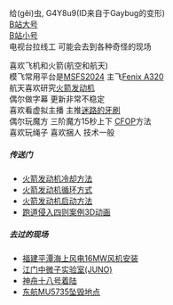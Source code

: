给(gěi)虫, G4Y8u9(ID来自于Gaybug的变形)  
[B站大号](https://space.bilibili.com/744058)  
[B站小号](https://space.bilibili.com/108510435)  
电视台拉线工 可能会去到各种奇怪的现场

喜欢飞机和火箭(航空和航天)  
模飞常用平台是[MSFS2024](https://www.flightsimulator.com/microsoft-flight-simulator-2024/) 主飞[Fenix A320](https://fenixsim.com/a320/)  
航天喜欢研究[火箭发动机](https://space.bilibili.com/744058/channel/collectiondetail?sid=4695442)  
偶尔做字幕 更新非常不稳定  
喜欢看虚拟主播 主推[迷路的牙刷](https://space.bilibili.com/113791)  
偶尔玩魔方 三阶魔方15秒上下 [CFOP](https://en.wikipedia.org/wiki/CFOP_method)方法  
喜欢玩绳子 喜欢捆人 技术一般


##### 传送门

- [火箭发动机冷却方法](https://www.bilibili.com/video/av723951018/)
- [火箭发动机循环方式](https://www.bilibili.com/video/av300259217/)
- [火箭发动机启动方法](https://www.bilibili.com/video/av311358139/)
- [跑道侵入四则案例3D动画](https://www.bilibili.com/video/av228611141/)


##### 去过的现场

- [福建平潭海上风电16MW风机安装](https://www.bilibili.com/opus/812707691871862825)
- [江门中微子实验室(JUNO)](https://www.bilibili.com/video/av113496389845933/)
- [神舟十八号着陆](https://www.bilibili.com/opus/995740128431308804)
- [东航MU5735坠毁地点](https://www.bilibili.com/opus/775417162538942483)
